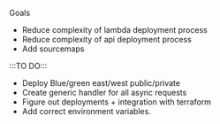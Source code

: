 Goals
- Reduce complexity of lambda deployment process
- Reduce complexity of api deployment process
- Add sourcemaps

:::TO DO:::
- Deploy Blue/green east/west public/private
- Create generic handler for all async requests
- Figure out deployments + integration with terraform
- Add correct environment variables.